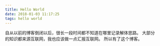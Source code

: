 ```yaml
---
title: Hello World
date: 2018-01-03 11:17:25
tags: hello world
---
```


自从以前的博客倒闭以后，很长一段时间都不知道在哪里记录解体思路。
大部分的知识都来源互联网，我也应该做一点汇报互联网。
所以有了这个博客。